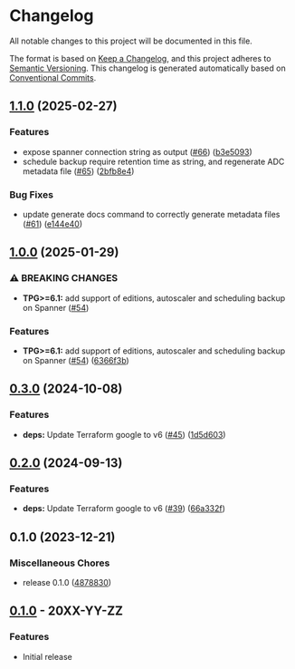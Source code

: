 # Changelog

All notable changes to this project will be documented in this file.

The format is based on
[Keep a Changelog](https://keepachangelog.com/en/1.0.0/),
and this project adheres to
[Semantic Versioning](https://semver.org/spec/v2.0.0.html).
This changelog is generated automatically based on [Conventional Commits](https://www.conventionalcommits.org/en/v1.0.0/).

## [1.1.0](https://github.com/GoogleCloudPlatform/terraform-google-cloud-spanner/compare/v1.0.0...v1.1.0) (2025-02-27)


### Features

* expose spanner connection string as output ([#66](https://github.com/GoogleCloudPlatform/terraform-google-cloud-spanner/issues/66)) ([b3e5093](https://github.com/GoogleCloudPlatform/terraform-google-cloud-spanner/commit/b3e5093c3d4d711f74e300fd5e35f4faad44c6af))
* schedule backup require retention time as string, and regenerate ADC metadata file ([#65](https://github.com/GoogleCloudPlatform/terraform-google-cloud-spanner/issues/65)) ([2bfb8e4](https://github.com/GoogleCloudPlatform/terraform-google-cloud-spanner/commit/2bfb8e4b0fa62e86ca7d17841bdd5e591c24f93e))


### Bug Fixes

* update generate docs command to correctly generate metadata files ([#61](https://github.com/GoogleCloudPlatform/terraform-google-cloud-spanner/issues/61)) ([e144e40](https://github.com/GoogleCloudPlatform/terraform-google-cloud-spanner/commit/e144e400be56472678f21597e010d822f4b9576f))

## [1.0.0](https://github.com/GoogleCloudPlatform/terraform-google-cloud-spanner/compare/v0.3.0...v1.0.0) (2025-01-29)


### ⚠ BREAKING CHANGES

* **TPG>=6.1:** add support of editions, autoscaler and scheduling backup on Spanner ([#54](https://github.com/GoogleCloudPlatform/terraform-google-cloud-spanner/issues/54))

### Features

* **TPG>=6.1:** add support of editions, autoscaler and scheduling backup on Spanner ([#54](https://github.com/GoogleCloudPlatform/terraform-google-cloud-spanner/issues/54)) ([6366f3b](https://github.com/GoogleCloudPlatform/terraform-google-cloud-spanner/commit/6366f3ba4b8b9359c45f0de50434da46301084cd))

## [0.3.0](https://github.com/GoogleCloudPlatform/terraform-google-cloud-spanner/compare/v0.2.0...v0.3.0) (2024-10-08)


### Features

* **deps:** Update Terraform google to v6 ([#45](https://github.com/GoogleCloudPlatform/terraform-google-cloud-spanner/issues/45)) ([1d5d603](https://github.com/GoogleCloudPlatform/terraform-google-cloud-spanner/commit/1d5d60367bd6743e4614fd68b331e19210adcf9d))

## [0.2.0](https://github.com/GoogleCloudPlatform/terraform-google-cloud-spanner/compare/v0.1.0...v0.2.0) (2024-09-13)


### Features

* **deps:** Update Terraform google to v6 ([#39](https://github.com/GoogleCloudPlatform/terraform-google-cloud-spanner/issues/39)) ([66a332f](https://github.com/GoogleCloudPlatform/terraform-google-cloud-spanner/commit/66a332ff6b5b45ee5bb55ce1cc8ac530ae60c9a9))

## 0.1.0 (2023-12-21)


### Miscellaneous Chores

* release 0.1.0 ([4878830](https://github.com/GoogleCloudPlatform/terraform-google-cloud-spanner/commit/487883073cc040db6d35ce59567ffaed22d6d887))

## [0.1.0](https://github.com/terraform-google-modules/terraform-google-cloud-spanner/releases/tag/v0.1.0) - 20XX-YY-ZZ

### Features

- Initial release

[0.1.0]: https://github.com/terraform-google-modules/terraform-google-cloud-spanner/releases/tag/v0.1.0
